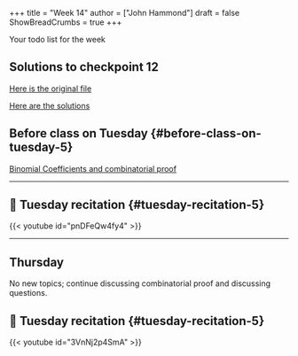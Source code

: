 +++
title = "Week 14"
author = ["John Hammond"]
draft = false
ShowBreadCrumbs = true
+++

Your todo list for the week
<!--more-->

## Solutions to checkpoint 12

[Here is the original file](https://nextcloud.math.wichita.edu/index.php/s/zWK3r2ssqxsAkHD)

[Here are the solutions](https://nextcloud.math.wichita.edu/index.php/s/B7XZGfpmjpztxDa)

## Before class on Tuesday {#before-class-on-tuesday-5}
[Binomial Coefficients and combinatorial proof](https://www.math.wichita.edu/discrete-book/section-counting-binomial.html)


---


## 🎥 Tuesday recitation {#tuesday-recitation-5}

{{< youtube id="pnDFeQw4fy4" >}}

---
## Thursday

No new topics; continue discussing combinatorial proof and discussing
questions.

## 🎥 Tuesday recitation {#tuesday-recitation-5}

{{< youtube id="3VnNj2p4SmA" >}}